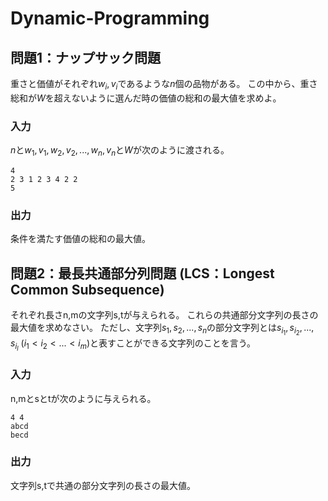 # Dynamic-Programming

## 問題1：ナップサック問題
重さと価値がそれぞれ$w_i,v_i$であるような$n$個の品物がある。
この中から、重さ総和が$W$を超えないように選んだ時の価値の総和の最大値を求めよ。

### 入力
$n$と$w_1,v_1,w_2,v_2,...,w_n,v_n$と$W$が次のように渡される。
```
4
2 3 1 2 3 4 2 2
5
```
### 出力
条件を満たす価値の総和の最大値。

## 問題2：最長共通部分列問題 (LCS：Longest Common Subsequence)
それぞれ長さn,mの文字列s,tが与えられる。
これらの共通部分文字列の長さの最大値を求めなさい。
ただし、文字列$s_1,s_2,...,s_n$の部分文字列とは$s_{i_1},s_{i_2},...,s_{i_l}\ (i_1 < i_2 < ... < i_m)$と表すことができる文字列のことを言う。

### 入力
n,mとsとtが次のように与えられる。
```
4 4
abcd
becd
```
### 出力
文字列s,tで共通の部分文字列の長さの最大値。